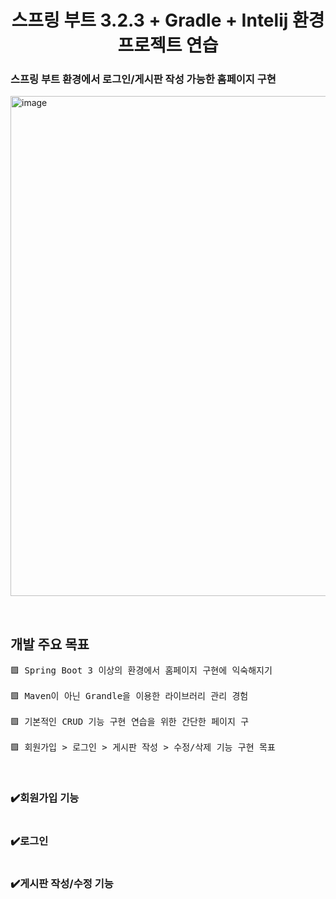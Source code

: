 <h1 align="center"> 스프링 부트 3.2.3 + Gradle + Intelij 환경 프로젝트 연습 </h1>


<h3> 스프링 부트 환경에서 로그인/게시판 작성 가능한 홈페이지 구현 </h3> 
<p><img align="center" width="800" alt="image" src="https://github.com/praymyk/Spring-boot-test-Project/tree/master/README/프로젝트 생성(spring initializr).png" border-radius="20px"></p>

<br/>

<h2> 개발 주요 목표</h2>

<pre>
🟪 Spring Boot 3 이상의 환경에서 홈페이지 구현에 익숙해지기

🟪 Maven이 아닌 Grandle을 이용한 라이브러리 관리 경험

🟪 기본적인 CRUD 기능 구현 연습을 위한 간단한 페이지 구

🟪 회원가입 > 로그인 > 게시판 작성 > 수정/삭제 기능 구현 목표
</pre>

<br/>

<h3>✔️회원가입 기능</h3>
<img src="">

<h3>✔️로그인</h3>
<img src="">

<h3>✔️게시판 작성/수정 기능</h3>
<img src="">
